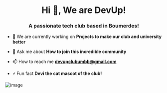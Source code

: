 <h1 align="center">Hi 👋, We are DevUp!</h1>
<h3 align="center">A passionate tech club based in Boumerdes!</h3>

- 🔭 We are currently working on **Projects to make our club and university better**

- 💬 Ask me about **How to join this incredible community**

- 📫 How to reach me **devupclubumbb@gmail.com**

- ⚡ Fun fact **Devi the cat mascot of the club!**

![image](https://github.com/user-attachments/assets/5e62fa44-1760-456a-9dcb-4266cc6423cd)

